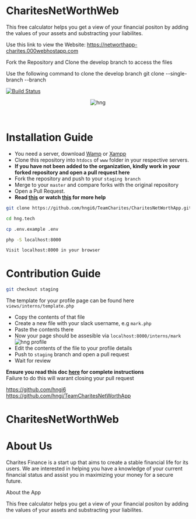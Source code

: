 
# CharitesNetWorthWeb


This free calculator helps you get a view of your financial positon by adding the values of your assets and substracting your liabilites.

Use this link to view the Website: https://networthapp-charites.000webhostapp.com


Fork the Repository and Clone the develop branch to access the files

Use the following command to clone the develop branch
git clone --single-branch --branch <branchname> <remote-repo>


[![Build Status](https://travis-ci.org/timolinn/hng.tech.svg?branch=master)](https://travis-ci.org/timolinn/hng.tech)

<div align="center">

![hng](https://res.cloudinary.com/iambeejayayo/image/upload/v1554240066/brand-logo.png)

<br>

</div>

# Installation Guide

- You need a server, download [Wamp](http://www.wampserver.com/en/) or [Xampp](https://www.apachefriends.org/index.html)
- Clone this repository into `htdocs` of `www` folder in your respective servers. <br>
- **If you have not been added to the organization, kindly work in your forked repository and open a pull request here** <br>
- Fork the repository and push to your `staging branch`
- Merge to your `master` and compare forks with the original repository
- Open a Pull Request.
- **Read [this](https://help.github.com/en/articles/creating-a-pull-request-from-a-fork) or watch [this](https://www.youtube.com/watch?v=G1I3HF4YWEw) for more help**

```bash
git clone https://github.com/hngi6/TeamCharites/CharitesNetWorthApp.git
```

```bash
cd hng.tech
```

```bash
cp .env.example .env
```

```bash
php -S localhost:8000
```

```bash
Visit localhost:8000 in your browser
```

# Contribution Guide

```bash
git checkout staging
```

The template for your profile page can be found here
`views/interns/template.php`

- Copy the contents of that file
- Create a new file with your slack username, e.g `mark.php`
- Paste the contents there
- Now your page should be assesible via `localhost:8000/interns/mark`
  ![hng profile](https://res.cloudinary.com/iambeejayayo/image/upload/v1554302765/download.png)
- Edit the contents of the file to your profile details
- Push to `staging` branch and open a pull request
- Wait for review

**Ensure you read this doc [here](https://docs.google.com/document) for complete instructions** <br>
Failure to do this will warant closing your pull request

https://github.com/hngi6
https://github.com/hngi/TeamCharitesNetWorthApp


# CharitesNetWorthWeb

# About Us

Charites Finance is a start up that aims to create a stable financial life for its users. We are interested in helping you have a knowledge of your current financial status and assist you in maximizing your money for a secure future.

About the App

This free calculator helps you get a view of your financial positon by adding the values of your assets and substracting your liabilites.
